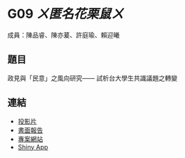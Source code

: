 G09 *ㄨ匿名花栗鼠ㄨ* 
======================

成員：陳品睿、陳亦萲、許庭瑜、賴迎曦


## 題目

政見與「民意」之風向研究—— 試析台大學生共識議題之轉變


## 連結


- [投影片](./G09_slides.pdf)
- [書面報告](./G09_report.pdf)  
- [專案網站](#若沒有可以拿掉)
- [Shiny App](#若沒有可以拿掉)

